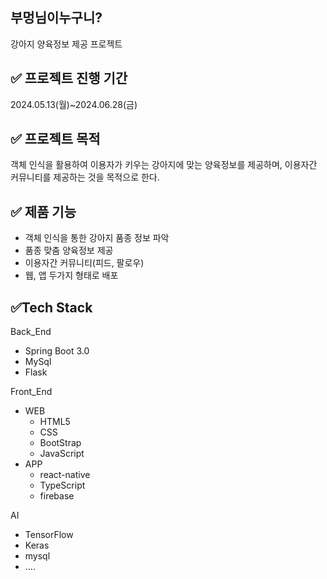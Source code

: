 ## **부멍님이누구니?**
강아지 양육정보 제공 프로젝트 

##  ✅ 프로젝트 진행 기간   
2024.05.13(월)~2024.06.28(금)

## ✅ 프로젝트 목적
객체 인식을 활용하여 이용자가 키우는 강아지에 맞는 양육정보를 제공하며, 
이용자간 커뮤니티를 제공하는 것을 목적으로 한다. 

## ✅ 제품 기능
- 객체 인식을 통한 강아지 품종 정보 파악 
- 품종 맞춤 양육정보 제공
- 이용자간 커뮤니티(피드, 팔로우)
- 웹, 앱 두가지 형태로 배포  

## ✅Tech Stack
 Back_End
- Spring Boot 3.0
- MySql
- Flask 

Front_End
- WEB
  - HTML5
  - CSS
  - BootStrap
  - JavaScript
- APP
    - react-native
    - TypeScript
    - firebase 

AI
- TensorFlow 
- Keras 
- mysql 
- .... 
